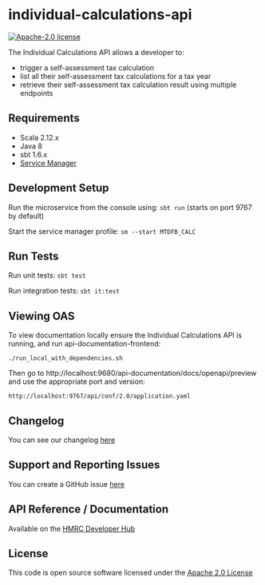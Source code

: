 individual-calculations-api
========================

[![Apache-2.0 license](http://img.shields.io/badge/license-Apache-blue.svg)](http://www.apache.org/licenses/LICENSE-2.0.html)

The Individual Calculations API allows a developer to:

- trigger a self-assessment tax calculation
- list all their self-assessment tax calculations for a tax year
- retrieve their self-assessment tax calculation result using multiple endpoints

## Requirements

- Scala 2.12.x
- Java 8
- sbt 1.6.x
- [Service Manager](https://github.com/hmrc/service-manager)

## Development Setup

Run the microservice from the console using: `sbt run` (starts on port 9767 by default)

Start the service manager profile: `sm --start MTDFB_CALC`

## Run Tests

Run unit tests: `sbt test`

Run integration tests: `sbt it:test`

## Viewing OAS
To view documentation locally ensure the Individual Calculations API is running, and run api-documentation-frontend:

```
./run_local_with_dependencies.sh
```

Then go to http://localhost:9680/api-documentation/docs/openapi/preview and use the appropriate port and version:

```
http://localhost:9767/api/conf/2.0/application.yaml
```

## Changelog

You can see our changelog [here](https://github.com/hmrc/income-tax-mtd-changelog/wiki)

## Support and Reporting Issues

You can create a GitHub issue [here](https://github.com/hmrc/income-tax-mtd-changelog/issues)

## API Reference / Documentation

Available on
the [HMRC Developer Hub](https://developer.service.hmrc.gov.uk/api-documentation/docs/api/service/individual-calculations-api/2.0)

## License

This code is open source software licensed under
the [Apache 2.0 License]("http://www.apache.org/licenses/LICENSE-2.0.html")

